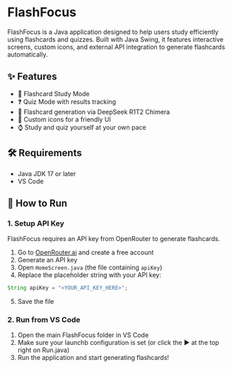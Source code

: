 # FlashFocus

FlashFocus is a Java application designed to help users study efficiently using flashcards and quizzes. Built with Java Swing, it features interactive screens, custom icons, and external API integration to generate flashcards automatically.

## ✨ Features

- 🧠 Flashcard Study Mode  
- ❓ Quiz Mode with results tracking  
- 🤖 Flashcard generation via DeepSeek R1T2 Chimera
- 🎨 Custom icons for a friendly UI  
- ⌚ Study and quiz yourself at your own pace

## 🛠 Requirements

- Java JDK 17 or later
- VS Code

## 🚀 How to Run

### 1. Setup API Key
FlashFocus requires an API key from OpenRouter to generate flashcards.

1. Go to [OpenRouter.ai](https://openrouter.ai/) and create a free account  
2. Generate an API key  
3. Open `HomeScreen.java` (the file containing `apiKey`)  
4. Replace the placeholder string with your API key:
```java
String apiKey = "<YOUR_API_KEY_HERE>";
```
5. Save the file

### 2. Run from VS Code

1. Open the main FlashFocus folder in VS Code
2. Make sure your launchb configuration is set (or click the ▶️ at the top right on Run.java)
3. Run the application and start generating flashcards!


   
